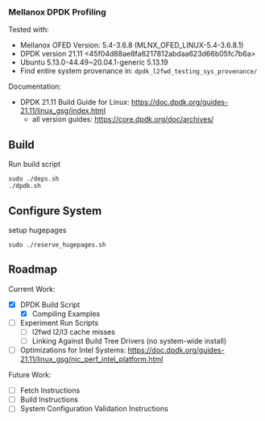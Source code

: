 ### Mellanox DPDK Profiling

Tested with:
- Mellanox OFED Version: 5.4-3.6.8 (MLNX_OFED_LINUX-5.4-3.6.8.1)
- DPDK version 21.11 <45f04d88ae8fa6217812abdaa623d66b05fc7b6a>
- Ubuntu 5.13.0-44.49~20.04.1-generic 5.13.19
- Find entire system provenance in: `dpdk_l2fwd_testing_sys_provenance/`

Documentation:
- DPDK 21.11 Build Guide for Linux: https://doc.dpdk.org/guides-21.11/linux_gsg/index.html
	- all version guides: https://core.dpdk.org/doc/archives/

## Build
Run build script
```
sudo ./deps.sh
./dpdk.sh
```

## Configure System
setup hugepages
```
sudo ./reserve_hugepages.sh
```

## Roadmap
Current Work:
- [x] DPDK Build Script
	- [x] Compiling Examples
- [ ] Experiment Run Scripts
	- [ ] l2fwd l2/l3 cache misses
	- [ ] Linking Against Build Tree Drivers (no system-wide install)
- [ ] Optimizations for Intel Systems: https://doc.dpdk.org/guides-21.11/linux_gsg/nic_perf_intel_platform.html

Future Work:
- [ ] Fetch Instructions
- [ ] Build Instructions
- [ ] System Configuration Validation Instructions
